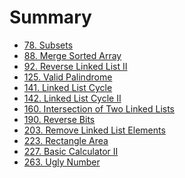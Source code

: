 Summary
=======

-	[78. Subsets](solution/78.md)
-	[88. Merge Sorted Array](solution/88.md)
-	[92. Reverse Linked List II](solution/92.md)
-	[125. Valid Palindrome](solution/125.md)
-	[141. Linked List Cycle](solution/141.md)
-	[142. Linked List Cycle II](solution/142.md)
-	[160. Intersection of Two Linked Lists](solution/160.md)
-	[190. Reverse Bits](solution/190.md)
-	[203. Remove Linked List Elements](solution/203.md)
-	[223. Rectangle Area](solution/223.md)
-	[227. Basic Calculator II](solution/227.md)
-	[263. Ugly Number](solution/263.md)
